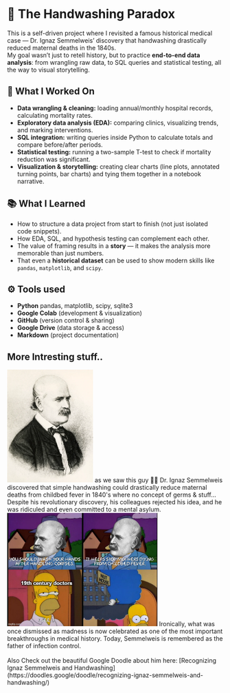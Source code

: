 # 🧼 The Handwashing Paradox  
This is a self-driven project where I revisited a famous historical medical case — Dr. Ignaz Semmelweis’ discovery that handwashing drastically reduced maternal deaths in the 1840s.  
My goal wasn’t just to retell history, but to practice **end-to-end data analysis**: from wrangling raw data, to SQL queries and statistical testing, all the way to visual storytelling.  

## 🔎 What I Worked On  
- **Data wrangling & cleaning:** loading annual/monthly hospital records, calculating mortality rates.  
- **Exploratory data analysis (EDA):** comparing clinics, visualizing trends, and marking interventions.  
- **SQL integration:** writing queries inside Python to calculate totals and compare before/after periods.  
- **Statistical testing:** running a two-sample T-test to check if mortality reduction was significant.  
- **Visualization & storytelling:** creating clear charts (line plots, annotated turning points, bar charts) and tying them together in a notebook narrative.  

## 📚 What I Learned  
- How to structure a data project from start to finish (not just isolated code snippets).  
- How EDA, SQL, and hypothesis testing can complement each other.  
- The value of framing results in a **story** — it makes the analysis more memorable than just numbers.  
- That even a **historical dataset** can be used to show modern skills like `pandas`, `matplotlib`, and `scipy`.

## ⚙️ Tools used
- **Python** pandas, matplotlib, scipy, sqlite3  
- **Google Colab** (development & visualization)  
- **GitHub** (version control & sharing)  
- **Google Drive** (data storage & access)  
- **Markdown** (project documentation)  

## More Intresting stuff..
<img src="../../gifs/semmelweise.png" alt="Semmelweise" width="200"/>
as we saw this guy ☝🏼 Dr. Ignaz Semmelweis discovered that simple handwashing could drastically reduce maternal deaths from childbed fever in 1840's where no concept of germs & stuff... Despite his revolutionary discovery, his colleagues rejected his idea, and he was ridiculed and even committed to a mental asylum.
<img src="../../gifs/meme.jpg" alt="Meme" width="350"/>
Ironically, what was once dismissed as madness is now celebrated as one of the most important breakthroughs in medical history. Today, Semmelweis is remembered as the father of infection control.<br> 
<br>
Also Check out the beautiful Google Doodle about him here: [Recognizing Ignaz Semmelweis and Handwashing](https://doodles.google/doodle/recognizing-ignaz-semmelweis-and-handwashing/)
